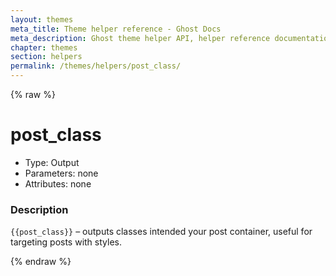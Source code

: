 ```yaml
---
layout: themes
meta_title: Theme helper reference - Ghost Docs
meta_description: Ghost theme helper API, helper reference documentation
chapter: themes
section: helpers
permalink: /themes/helpers/post_class/
---
```


{% raw %}

# post_class

 * Type: Output
 * Parameters: none
 * Attributes: none

<!--
 * Origin: Ghost
 * Required: Yes
 * Context: All
 -->

### Description

`{{post_class}}` – outputs classes intended your post container, useful for targeting posts with styles.

{% endraw %}
